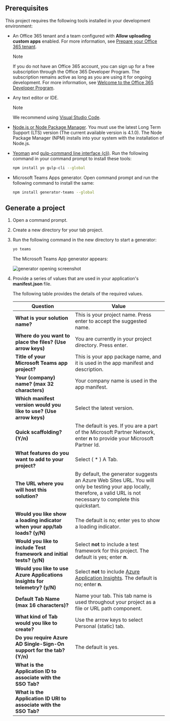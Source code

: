 ## Prerequisites

This project requires the following tools installed in your development environment:

- An Office 365 tenant and a team configured with **Allow uploading custom apps** enabled. For more information, see [Prepare your Office 365 tenant](~/concepts/build-and-test/prepare-your-o365-tenant.md).

    >[!NOTE]
    >If you do not have an Office 365 account, you can sign up for a free subscription through the Office 365 Developer Program. The subscription remains active as long as you are using it for ongoing development. For more information, see [Welcome to the Office 365 Developer Program](/OfficeDev/office-dev-program-docs/docs/office-365-developer-program.md).

- Any text editor or IDE.

    > [!NOTE]
    > We recommend using [Visual Studio Code](https://code.visualstudio.com/download).

- [Node.js or Node Package Manager](https://nodejs.org/en/). You must use the latest Long Term Support (LTS) version (The current available version is 4.1.0). The Node Package Manager (NPM) installs into your system with the installation of Node.js.

- [Yeoman](https://yeoman.io/) and [gulp-command line interface (cli)](https://www.npmjs.com/package/gulp-cli). Run the following command in your command prompt to install these tools:

    ```bash
    npm install yo gulp-cli --global
    ```

- Microsoft Teams Apps generator. Open command prompt and run the following command to install the same:

    ```bash
    npm install generator-teams --global
    ```

## Generate a project

1. Open a command prompt.

1. Create a new directory for your tab project.

1. Run the following command in the new directory to start a generator:

    ```bash
    yo teams
    ```

    The Microsoft Teams App generator appears:

    ![generator opening screenshot](/microsoftteams/platform/assets/images/tab-images/generator-screenshot.PNG)

1. Provide a series of values that are used in your application's **manifest.json** file.

    The following table provides the details of the required values.

    | **Question** | **Value** |
    |------------|--------------|
    | **What is your solution name?** | This is your project name. Press enter to accept the suggested name. |
    | **Where do you want to place the files? (Use arrow keys)** | You are currently in your project directory. Press enter. |
    | **Title of your Microsoft Teams app project?** | This is your app package name, and it is used in the app manifest and description. |
    | **Your (company) name? (max 32 characters)** | Your company name is used in the app manifest. |
    | **Which manifest version would you like to use? (Use arrow keys)** | Select the latest version. |
    | **Quick scaffolding? (Y/n)** | The default is yes. If you are a part of the Microsoft Partner Network,  enter **n** to provide your Microsoft Partner Id. |
    | **What features do you want to add to your project?** | Select ( &ast; ) A Tab. |
    | **The URL where you will host this solution?** | By default, the generator suggests an Azure Web Sites URL. You will only be testing your app locally, therefore, a valid URL is not necessary to complete this quickstart. |
    | **Would you like show a loading indicator when your app/tab loads? (y/N)** | The default is no; enter yes to show a loading indicator. |
    | **Would you like to include Test framework and initial tests? (y/N)** | Select **not** to include a test framework for this project. The default is yes; enter **n**. |
    | **Would you like to use Azure Applications Insights for telemetry? (y/N)** | Select **not** to include [Azure Application Insights](/azure-docs/articles/azure-monitor/app/app-insights-overview.md). The default is no; enter **n**. |
    | **Default Tab Name (max 16 characters)?** | Name your tab. This tab name is used throughout your project as a file or URL path component. |
    | **What kind of Tab would you like to create?** | Use the arrow keys to select Personal (static) tab. |
    | **Do you require Azure AD Single-Sign-On support for the tab? (Y/n)** | The default is yes. |
    | **What is the Application ID to associate with the SSO Tab?** |  |
    | **What is the Application ID URI to associate with the SSO Tab?** | |